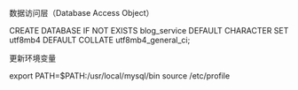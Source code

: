 数据访问层（Database Access Object）

CREATE DATABASE
IF
    NOT EXISTS blog_service DEFAULT CHARACTER
    SET utf8mb4 DEFAULT COLLATE utf8mb4_general_ci;


更新环境变量

export PATH=$PATH:/usr/local/mysql/bin
source /etc/profile